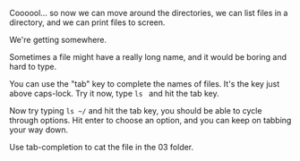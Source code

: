 Coooool... so now we can move around the directories, we can list files in a directory, and we can print files to screen.

We're getting somewhere.


Sometimes a file might have a really long name, and it would be boring and hard to type.

You can use the "tab" key to complete the names of files. It's the key just above caps-lock. Try it now, type `ls ` and hit the tab key. 

Now try typing `ls ~/` and hit the tab key, you should be able to cycle through options. Hit enter to choose an option, and you can keep on tabbing your way down.



Use tab-completion to cat the file in the 03 folder.

